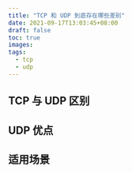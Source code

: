 ```yaml
---
title: "TCP 和 UDP 到底存在哪些差别"
date: 2021-09-17T13:03:45+08:00
draft: false
toc: true
images:
tags: 
  - tcp
  - udp
---
```


## TCP 与 UDP 区别

## UDP 优点

## 适用场景
